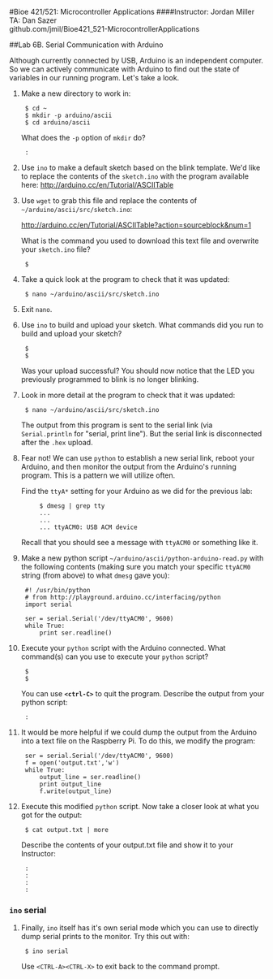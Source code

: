 #Bioe 421/521: Microcontroller Applications
####Instructor: Jordan Miller<br>TA: Dan Sazer<br>github.com/jmil/Bioe421_521-MicrocontrollerApplications

##Lab 6B. Serial Communication with Arduino

Although currently connected by USB, Arduino is an independent computer. So we can actively communicate with Arduino to find out the state of variables in our running program. Let's take a look.

1. Make a new directory to work in:

		$ cd ~
		$ mkdir -p arduino/ascii
		$ cd arduino/ascii
	
	What does the `-p` option of `mkdir` do?
	
		:

1. Use `ino` to make a default sketch based on the blink template. We'd like to replace the contents of the `sketch.ino` with the program available here: http://arduino.cc/en/Tutorial/ASCIITable
	
1. Use `wget` to grab this file and replace the contents of `~/arduino/ascii/src/sketch.ino`:
 
	http://arduino.cc/en/Tutorial/ASCIITable?action=sourceblock&num=1
	
	What is the command you used to download this text file and overwrite your `sketch.ino` file?
	
		$ 

1. Take a quick look at the program to check that it was updated:
		
		$ nano ~/arduino/ascii/src/sketch.ino

1. Exit `nano`.

1. Use `ino` to build and upload your sketch. What commands did you run to build and upload your sketch?

		$ 
		$ 
		
	Was your upload successful? You should now notice that the LED you previously programmed to blink is no longer blinking.


1. Look in more detail at the program to check that it was updated:
		
		$ nano ~/arduino/ascii/src/sketch.ino
		
	The output from this program is sent to the serial link (via `Serial.println` for "serial, print line"). But the serial link is disconnected after the `.hex` upload.

1. Fear not! We can use `python` to establish a new serial link, reboot your Arduino, and then monitor the output from the Arduino's running program. This is a pattern we will utilize often.

	Find the `ttyA*` setting for your Arduino as we did for the previous lab:
	
			$ dmesg | grep tty
			...
			...
			... ttyACM0: USB ACM device
	Recall that you should see a message with `ttyACM0` or something like it.

1. Make a new python script `~/arduino/ascii/python-arduino-read.py` with the following contents (making sure you match your specific `ttyACM0` string (from above) to what `dmesg` gave you):

		#! /usr/bin/python
		# from http://playground.arduino.cc/interfacing/python
		import serial

		ser = serial.Serial('/dev/ttyACM0', 9600)
		while True:
    		print ser.readline()

1. Execute your `python` script with the Arduino connected. What command(s) can you use to execute your `python` script?

		$
		$
		
	You can use **`<ctrl-C>`** to quit the program. Describe the output from your python script:
	
		:		

1. It would be more helpful if we could dump the output from the Arduino into a text file on the Raspberry Pi. To do this, we modify the program:


		ser = serial.Serial('/dev/ttyACM0', 9600)
		f = open('output.txt','w')
		while True:
			output_line = ser.readline()
			print output_line
    		f.write(output_line)

1. Execute this modified `python` script. Now take a closer look at what you got for the output:

		$ cat output.txt | more

	Describe the contents of your output.txt file and show it to your Instructor:
	
		:
		:
		:
		:

### `ino` serial

1. Finally, `ino` itself has it's own serial mode which you can use to directly dump serial prints to the monitor. Try this out with:

		$ ino serial
		
	Use `<CTRL-A><CTRL-X>` to exit back to the command prompt.
